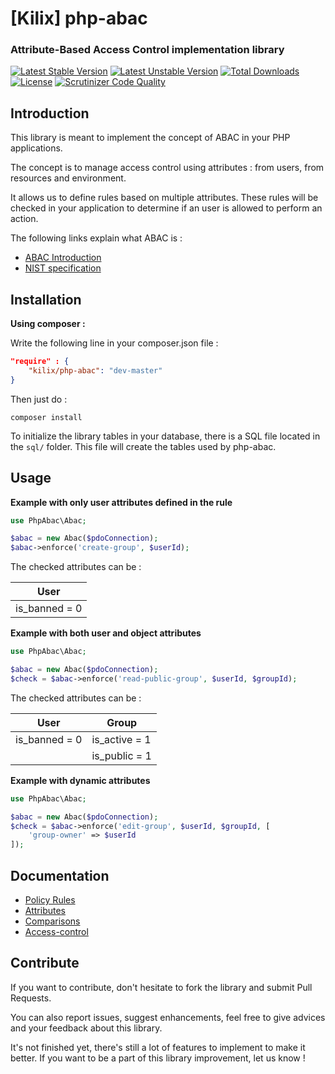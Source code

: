 [Kilix] php-abac
========

### Attribute-Based Access Control implementation library

[![Latest Stable Version](https://poser.pugx.org/kilix/php-abac/v/stable)](https://packagist.org/packages/kilix/php-abac)
[![Latest Unstable Version](https://poser.pugx.org/kilix/php-abac/v/unstable)](https://packagist.org/packages/kilix/php-abac)
[![Total Downloads](https://poser.pugx.org/kilix/php-abac/downloads)](https://packagist.org/packages/kilix/php-abac)
[![License](https://poser.pugx.org/kilix/php-abac/license)](https://packagist.org/packages/kilix/php-abac)
[![Scrutinizer Code Quality](https://scrutinizer-ci.com/g/Kilix/php-abac/badges/quality-score.png?b=master)](https://scrutinizer-ci.com/g/Kilix/php-abac/?branch=master)

Introduction
------------

This library is meant to implement the concept of ABAC in your PHP applications.

The concept is to manage access control using attributes : from users, from resources and environment.

It allows us to define rules based on multiple attributes. These rules will be checked in your application to determine if an user is allowed to perform an action.

The following links explain what ABAC is :

* [ABAC Introduction](http://www.axiomatics.com/attribute-based-access-control.html)
* [NIST specification](http://nvlpubs.nist.gov/nistpubs/specialpublications/NIST.sp.800-162.pdf)

Installation
------------

**Using composer :**

Write the following line in your composer.json file :

```json
"require" : {
	"kilix/php-abac": "dev-master"
}
```

Then just do :
```shell
composer install
```

To initialize the library tables in your database, there is a SQL file located in the ``sql/`` folder. This file will create the tables used by php-abac.

Usage
---

**Example with only user attributes defined in the rule**

```php
use PhpAbac\Abac;

$abac = new Abac($pdoConnection);
$abac->enforce('create-group', $userId);
```
The checked attributes can be :

|User|
|-----|
|is_banned = 0|

**Example with both user and object attributes**
```php
use PhpAbac\Abac;

$abac = new Abac($pdoConnection);
$check = $abac->enforce('read-public-group', $userId, $groupId);
```
The checked attributes can be :

|User|Group|
|-----|----|
|is_banned = 0|is_active = 1|
||is_public = 1|

**Example with dynamic attributes**
```php
use PhpAbac\Abac;

$abac = new Abac($pdoConnection);
$check = $abac->enforce('edit-group', $userId, $groupId, [
	'group-owner' => $userId
]);

```

Documentation
-------

* [Policy Rules](doc/policy_rules.md)
* [Attributes](doc/attributes.md)
* [Comparisons](doc/comparisons.md)
* [Access-control](doc/access-control.md)

Contribute
-------

If you want to contribute, don't hesitate to fork the library and submit Pull Requests.

You can also report issues, suggest enhancements, feel free to give advices and your feedback about this library.

It's not finished yet, there's still a lot of features to implement to make it better. If you want to be a part of this library improvement, let us know  !